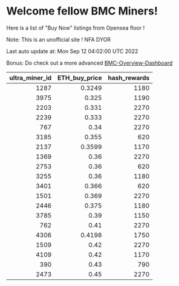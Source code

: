 # Welcome fellow BMC Miners!
Here is a list of "Buy Now" listings from Opensea floor !

Note: This is an unofficial site ! NFA DYOR

Last auto update at: Mon Sep 12 04:02:00 UTC 2022

Bonus: Do check out a more advanced [BMC-Overview-Dashboard](https://dune.com/defifunk/BMC-Overview-Dashboard)


|   ultra_miner_id |   ETH_buy_price |   hash_rewards |
|-----------------:|----------------:|---------------:|
|             1287 |          0.3249 |           1180 |
|             3975 |          0.325  |           1190 |
|             2203 |          0.331  |           2270 |
|             2239 |          0.333  |           2270 |
|              767 |          0.34   |           2270 |
|             3185 |          0.355  |            620 |
|             2137 |          0.3599 |           1170 |
|             1369 |          0.36   |           2270 |
|             2753 |          0.36   |            620 |
|             3255 |          0.36   |           1180 |
|             3401 |          0.366  |            620 |
|             1501 |          0.369  |           2270 |
|             2446 |          0.375  |           1180 |
|             3785 |          0.39   |           1150 |
|              762 |          0.41   |           2270 |
|             4306 |          0.4198 |           1750 |
|             1509 |          0.42   |           2270 |
|             4109 |          0.42   |           1170 |
|              390 |          0.43   |            790 |
|             2473 |          0.45   |           2270 |